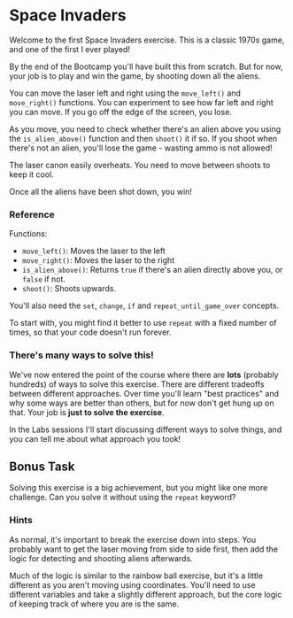 # Space Invaders

Welcome to the first Space Invaders exercise. This is a classic 1970s game, and one of the first I ever played!

By the end of the Bootcamp you'll have built this from scratch. But for now, your job is to play and win the game, by shooting down all the aliens.

You can move the laser left and right using the `move_left()` and `move_right()` functions. You can experiment to see how far left and right you can move. If you go off the edge of the screen, you lose.

As you move, you need to check whether there's an alien above you using the `is_alien_above()` function and then `shoot()` it if so. If you shoot when there's not an alien, you'll lose the game - wasting ammo is not allowed!

The laser canon easily overheats.
You need to move between shoots to keep it cool.

Once all the aliens have been shot down, you win!

### Reference

Functions:

- `move_left()`: Moves the laser to the left
- `move_right()`: Moves the laser to the right
- `is_alien_above()`: Returns `true` if there's an alien directly above you, or `false` if not.
- `shoot()`: Shoots upwards.

You'll also need the `set`, `change`, `if` and `repeat_until_game_over` concepts.

To start with, you might find it better to use `repeat` with a fixed number of times, so that your code doesn't run forever.

### There's many ways to solve this!

We've now entered the point of the course where there are **lots** (probably hundreds) of ways to solve this exercise. There are different tradeoffs between different approaches. Over time you'll learn "best practices" and why some ways are better than others, but for now don't get hung up on that. Your job is **just to solve the exercise**.

In the Labs sessions I'll start discussing different ways to solve things, and you can tell me about what approach you took!

## Bonus Task

Solving this exercise is a big achievement, but you might like one more challenge. Can you solve it without using the `repeat` keyword?

### Hints

As normal, it's important to break the exercise down into steps. You probably want to get the laser moving from side to side first, then add the logic for detecting and shooting aliens afterwards.

Much of the logic is similar to the rainbow ball exercise, but it's a little different as you aren't moving using coordinates. You'll need to use different variables and take a slightly different approach, but the core logic of keeping track of where you are is the same.
